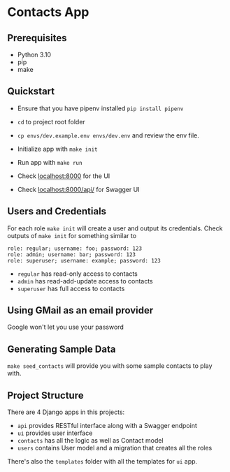# Contacts App

## Prerequisites
* Python 3.10
* pip
* make

## Quickstart
* Ensure that you have pipenv installed `pip install pipenv`
* `cd` to project root folder
* `cp envs/dev.example.env envs/dev.env` and review the env file.
* Initialize app with `make init`
* Run app with `make run`

* Check [localhost:8000](http://localhost:8000/) for the UI
* Check [localhost:8000/api/](http://localhost:8000/api/) for Swagger UI

## Users and Credentials
For each role `make init` will create a user and output its credentials.
Check outputs of `make init` for something similar to
```
role: regular; username: foo; password: 123
role: admin; username: bar; password: 123
role: superuser; username: example; password: 123
```

* `regular` has read-only access to contacts
* `admin` has read-add-update access to contacts
* `superuser` has full access to contacts

## Using GMail as an email provider
Google won't let you use your password 

## Generating Sample Data
`make seed_contacts` will provide you with some sample contacts to play with. 


## Project Structure

There are 4 Django apps in this projects:
* `api` provides RESTful interface along with a Swagger endpoint
* `ui` provides user interface
* `contacts` has all the logic as well as Contact model
* `users` contains User model and a migration that creates all the roles

There's also the `templates` folder with all the templates for `ui` app.
